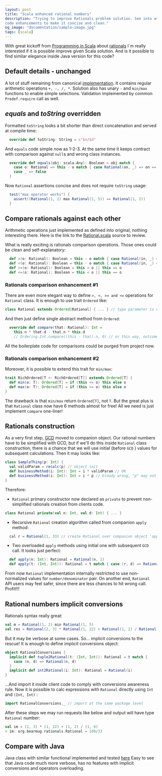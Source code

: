 ```yaml
---
layout: post
title: "Scala enhanced rational numbers"
description: "Trying to improve Rationals problem solution. See into available
code enhancements to make it concise and clean."
og_image: "documentation/sample-image.jpg"
tags: [scala]
---
```


With great kickoff from
[Programming in Scala](https://www.amazon.com/Programming-Scala-Updated-2-12/dp/0981531687)
about [rationals](http://booksites.artima.com/programming_in_scala/examples/html/ch06.html)
I`m really interested if it is possible improve given Scala solution. And
is it possible to find similar elegance inside Java version for this code?

## Default details - unchanged
A lot of stuff remaining from canonical
[implementation](http://booksites.artima.com/programming_in_scala/examples/html/ch06.html).
It contains regular arithmetic operations ``+, -, /, *``.
Solution also has unary ``-`` and ``min/max`` functions to enable simple selections.
Validation implemented by common ``Predef.require`` call as well.

## *equals* and *toString* overridden
Formatted ``toString`` looks a bit shorter than direct concatenation and served at compile time:
```scala
  override def toString: String = s"$n/$d"
```

And ``equals`` code simple now as 1-2-3.
At the same time it keeps contract with comparison against ``null``s and wrong class instances.
```scala
  override def equals(obj: scala.Any): Boolean = obj match {
    case o: Rational => this - o match { case Rational(on, _) => on == 0 }
    case _ => false
  }
```
Now ``Rational`` assertions concise and does not require ``toString`` usage:
```scala
  test("max operator works") {
    assert((Rational(1, 2) max Rational(1, 5)) == Rational(1, 2))
  }
```

## Compare rationals against each other
Arithmetic operations just implemented as defined into original, nothing interesting there.
Here is the link to the [Rational.scala](https://github.com/bearmug/functional-sandbox/blob/master/src/main/scala/org/bearmug/rationals/Rational.scala) source to review.

What is really exciting is rationals comparison operations.
Those ones could be clean and self-explanatory:
```scala
  def >(o: Rational): Boolean = this - o match { case Rational(in, _) => in > 0 }
  def <(o: Rational): Boolean = this - o match { case Rational(in, _) => in < 0 }
  def >=(o: Rational): Boolean = this > o || this == o
  def <=(o: Rational): Boolean = this < o || this == o
```

### Rationals comparison enhancement #1
There are even more elegant way to define ``>, <, >= and <=`` operations for ``Rational`` class.
It is enough to use trait ``Ordered`` like:
```scala
class Rational extends Ordered[Rational] { ... } // type parameter is mandatory
```
And then just define single abstract method from ``Ordered``:
```scala
  override def compare(that: Rational): Int =
    this.n * that.d - that.n * this.d
    // Ordering.Int.compare((this - that).n, 0) // or this way, outcome is the same
```
All the boilerplate code for comparisons could be purged from project now.

### Rationals comparison enhancement #2
Moreover, it is possible to extend this trait for ``min/max``:
```scala
trait RichOrdered[T <: RichOrdered[T]] extends Ordered[T] {
  def min(o: T): Ordered[T] = if (this <= o) this else o
  def max(o: T): Ordered[T] = if (this >= o) this else o
}
```
The drawback is that ``min/max`` return ``Ordered[T]``, not ``T``.
But the great plus is that ``Rational`` class now have 6 methods almost for free!
All we need is just implement ``compare`` one-liner!

## Rationals construction
As a very first step, [GCD](https://en.wikipedia.org/wiki/Greatest_common_divisor) moved to companion object.
Our rational numbers have to be simplified with GCD, but if we'll do this inside ``Rational``
class construction, there is a chance that we will use initial (before ``GCD`` ) values for subsequent calculations.
Then it may looks like:
```scala
class SampleThing(p: Int) {
  val validParam = recalc(p) // object init
  def businessMethod(i: Int): Int = i * validParam // OK
  def businessMethod(i: Int): Int = i * p // bloody wrong, "p" may not be used
}
```
Therefore:
- ``Rational`` primary constructor now declared as ``private`` to prevent non-simplified rationals creation from clients code.
```scala
class Rational private(val n: Int, val d: Int) { ... }
```
- Recursive ``Rational`` creation algorithm called from companion ``apply`` method:
```scala
  cal r = Rational(1, 33) // create Rational over companion object 'apply' calll
```
- Two overloaded ``apply`` methods using initial one with subsequent ``GCD`` call.
It looks just perfect:
```scala
  def apply(n: Int): Rational = Rational(n, 1)
  def apply(t: (Int, Int)): Rational = t match { case (r, d) => Rational(r, d) }
```

From now ``Rational`` implementation internally restricted to use non-normalized values for ``number/denominator`` pair.
On another end, ``Rational`` API users may feel safer, since there are less chances to hit wrong call.
Profit!!!

## Rational numbers implicit conversions
Rationals syntax really great:
```scala
val m = Rational(1, 2) min Rational(1, 5)
val res = Rational(2, 3) * Rational(1, 22) + Rational(1, 2) / Rational(1, 6)   
```
But it may be verbose at some cases. So... implicit conversions to the rescue!
It is enough to define implicit conversions object:
```scala
object RationalConversions {
  implicit def tuple2Rational(t: (Int, Int)): Rational = t match {
    case (n, d) => Rational(n, d)
  }
  implicit def int2Rational(i: Int): Rational = Rational(i)
}
```

...And import it inside client code to comply with conversions awareness rule.
Now it is possible to calc expressions with ``Rational`` directly using ``Int`` and ``(Int, Int)`` :
```scala
import RationalConversions._ // import at the same package level
```

After these steps we may run requests like below and output will have type ``Rational`` number:
```scala
val im = (2, 3) * (1, 22) + (1, 2) / (1, 6)
> im: org.bearmug.rationals.Rational = 100/33
```

## Compare with Java
Java class with similar functional implemented and tested [here](https://github.com/bearmug/functional-sandbox/blob/master/src/main/java/org/bearmug/rationals/RationalJ.java)
Easy to see that Java code much more verbose, has no features with implicit conversions and operators overloading.
